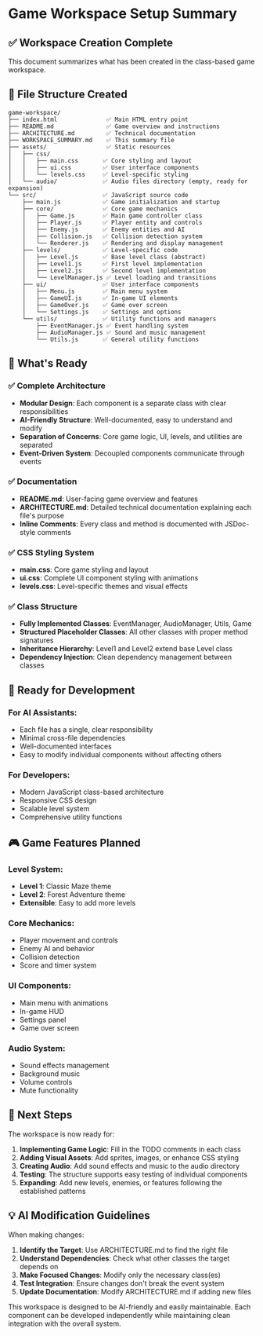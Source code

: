 # Game Workspace Setup Summary

## ✅ Workspace Creation Complete

This document summarizes what has been created in the class-based game workspace.

## 📁 File Structure Created

```
game-workspace/
├── index.html              ✅ Main HTML entry point
├── README.md               ✅ Game overview and instructions  
├── ARCHITECTURE.md         ✅ Technical documentation
├── WORKSPACE_SUMMARY.md    ✅ This summary file
├── assets/                 ✅ Static resources
│   ├── css/               
│   │   ├── main.css       ✅ Core styling and layout
│   │   ├── ui.css         ✅ User interface components
│   │   └── levels.css     ✅ Level-specific styling
│   └── audio/             ✅ Audio files directory (empty, ready for expansion)
└── src/                   ✅ JavaScript source code
    ├── main.js            ✅ Game initialization and startup
    ├── core/              ✅ Core game mechanics
    │   ├── Game.js        ✅ Main game controller class
    │   ├── Player.js      ✅ Player entity and controls
    │   ├── Enemy.js       ✅ Enemy entities and AI
    │   ├── Collision.js   ✅ Collision detection system
    │   └── Renderer.js    ✅ Rendering and display management
    ├── levels/            ✅ Level-specific code
    │   ├── Level.js       ✅ Base level class (abstract)
    │   ├── Level1.js      ✅ First level implementation
    │   ├── Level2.js      ✅ Second level implementation
    │   └── LevelManager.js ✅ Level loading and transitions
    ├── ui/                ✅ User interface components
    │   ├── Menu.js        ✅ Main menu system
    │   ├── GameUI.js      ✅ In-game UI elements
    │   ├── GameOver.js    ✅ Game over screen
    │   └── Settings.js    ✅ Settings and options
    └── utils/             ✅ Utility functions and managers
        ├── EventManager.js ✅ Event handling system
        ├── AudioManager.js ✅ Sound and music management
        └── Utils.js       ✅ General utility functions
```

## 🎯 What's Ready

### ✅ Complete Architecture
- **Modular Design**: Each component is a separate class with clear responsibilities
- **AI-Friendly Structure**: Well-documented, easy to understand and modify
- **Separation of Concerns**: Core game logic, UI, levels, and utilities are separated
- **Event-Driven System**: Decoupled components communicate through events

### ✅ Documentation
- **README.md**: User-facing game overview and features
- **ARCHITECTURE.md**: Detailed technical documentation explaining each file's purpose
- **Inline Comments**: Every class and method is documented with JSDoc-style comments

### ✅ CSS Styling System
- **main.css**: Core game styling and layout
- **ui.css**: Complete UI component styling with animations
- **levels.css**: Level-specific themes and visual effects

### ✅ Class Structure
- **Fully Implemented Classes**: EventManager, AudioManager, Utils, Game
- **Structured Placeholder Classes**: All other classes with proper method signatures
- **Inheritance Hierarchy**: Level1 and Level2 extend base Level class
- **Dependency Injection**: Clean dependency management between classes

## 🚀 Ready for Development

### For AI Assistants:
- Each file has a single, clear responsibility
- Minimal cross-file dependencies
- Well-documented interfaces
- Easy to modify individual components without affecting others

### For Developers:
- Modern JavaScript class-based architecture
- Responsive CSS design
- Scalable level system
- Comprehensive utility functions

## 🎮 Game Features Planned

### Level System:
- **Level 1**: Classic Maze theme
- **Level 2**: Forest Adventure theme
- **Extensible**: Easy to add more levels

### Core Mechanics:
- Player movement and controls
- Enemy AI and behavior
- Collision detection
- Score and timer system

### UI Components:
- Main menu with animations
- In-game HUD
- Settings panel
- Game over screen

### Audio System:
- Sound effects management
- Background music
- Volume controls
- Mute functionality

## 🔧 Next Steps

The workspace is now ready for:

1. **Implementing Game Logic**: Fill in the TODO comments in each class
2. **Adding Visual Assets**: Add sprites, images, or enhance CSS styling
3. **Creating Audio**: Add sound effects and music to the audio directory
4. **Testing**: The structure supports easy testing of individual components
5. **Expanding**: Add new levels, enemies, or features following the established patterns

## 💡 AI Modification Guidelines

When making changes:
1. **Identify the Target**: Use ARCHITECTURE.md to find the right file
2. **Understand Dependencies**: Check what other classes the target depends on
3. **Make Focused Changes**: Modify only the necessary class(es)
4. **Test Integration**: Ensure changes don't break the event system
5. **Update Documentation**: Modify ARCHITECTURE.md if adding new files

This workspace is designed to be AI-friendly and easily maintainable. Each component can be developed independently while maintaining clean integration with the overall system. 